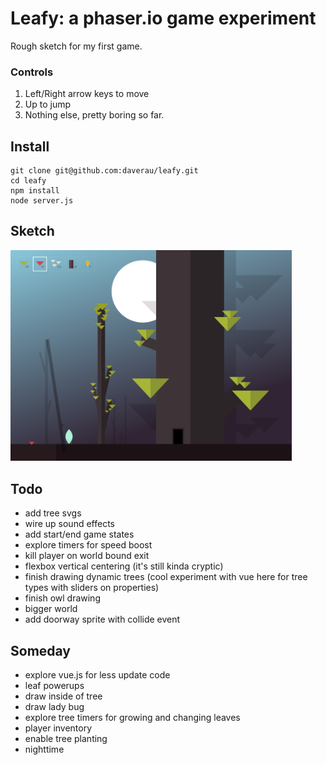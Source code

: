 # Leafy: a phaser.io game experiment

Rough sketch for my first game.

### Controls
1. Left/Right arrow keys to move
2. Up to jump
3. Nothing else, pretty boring so far.

## Install
```
git clone git@github.com:daverau/leafy.git
cd leafy
npm install
node server.js
```

## Sketch
<img src="https://raw.githubusercontent.com/daverau/leafy/master/sketches/night.png" width="450">

## Todo
- add tree svgs
- wire up sound effects
- add start/end game states
- explore timers for speed boost
- kill player on world bound exit
- flexbox vertical centering (it's still kinda cryptic)
- finish drawing dynamic trees (cool experiment with vue here for tree types with sliders on properties)
- finish owl drawing
- bigger world
- add doorway sprite with collide event

## Someday
- explore vue.js for less update code
- leaf powerups
- draw inside of tree
- draw lady bug
- explore tree timers for growing and changing leaves
- player inventory
- enable tree planting
- nighttime